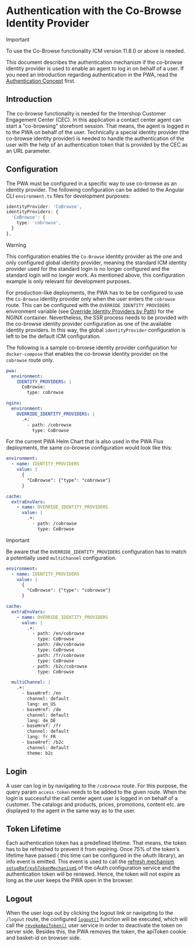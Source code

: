 <!--
kb_guide
kb_pwa
kb_everyone
kb_sync_latest_only
-->

# Authentication with the Co-Browse Identity Provider

> [!IMPORTANT]
> To use the Co-Browse functionality ICM version 11.8.0 or above is needed.

This document describes the authentication mechanism if the co-browse identity provider is used to enable an agent to log in on behalf of a user.
If you need an introduction regarding authentication in the PWA, read the [Authentication Concept](../concepts/authentication.md) first.

## Introduction

The co-browse functionality is needed for the Intershop Customer Engagement Center (CEC).
In this application a contact center agent can start a "co-browsing" storefront session.
That means, the agent is logged in to the PWA on behalf of the user.
Technically a special identity provider (the co-browse identity provider) is needed to handle the authentication of the user with the help of an authentication token that is provided by the CEC as an URL parameter.

## Configuration

The PWA must be configured in a specific way to use co-browse as an identity provider.
The following configuration can be added to the Angular CLI `environment.ts` files for development purposes:

```typescript
identityProvider: 'CoBrowse',
identityProviders: {
  'CoBrowse': {
    type: 'cobrowse',
  }
},
```

> [!WARNING]
> This configuration enables the `Co-Browse` identity provider as the one and only configured global identity provider, meaning the standard ICM identity provider used for the standard login is no longer configured and the standard login will no longer work.
> As mentioned above, this configuration example is only relevant for development purposes.

For production-like deployments, the PWA has to be be configured to use the `Co-Browse` identity provider only when the user enters the `cobrowse` route.
This can be configured with the `OVERRIDE_IDENTITY_PROVIDERS` environment variable (see [Override Identity Providers by Path][nginx-startup]) for the NGINX container.
Nevertheless, the SSR process needs to be provided with the co-browse identity provider configuration as one of the available identity providers.
In this way, the global `identityProvider` configuration is left to be the default ICM configuration.

The following is a sample co-browse identity provider configuration for `docker-compose` that enables the co-browse identity provider on the `cobrowse` route only.

```yaml
pwa:
  environment:
    IDENTITY_PROVIDERS: |
      CoBrowse:
        type: cobrowse

nginx:
  environment:
    OVERRIDE_IDENTITY_PROVIDERS: |
      .+:
        - path: /cobrowse
          type: CoBrowse
```

For the current PWA Helm Chart that is also used in the PWA Flux deployments, the same co-browse configuration would look like this:

```yaml
environment:
  - name: IDENTITY_PROVIDERS
    value: |
      {
        "CoBrowse": {"type": "cobrowse"}
      }

cache:
  extraEnvVars:
    - name: OVERRIDE_IDENTITY_PROVIDERS
      value: |
        .+:
          - path: /cobrowse
            type: CoBrowse
```

> [!IMPORTANT]
> Be aware that the `OVERRIDE_IDENTITY_PROVIDERS` configuration has to match a potentially used `multiChannel` configuration.

```yaml
environment:
  - name: IDENTITY_PROVIDERS
    value: |
      {
        "CoBrowse": {"type": "cobrowse"}
      }

cache:
  extraEnvVars:
    - name: OVERRIDE_IDENTITY_PROVIDERS
      value: |
        .+:
          - path: /en/cobrowse
            type: CoBrowse
          - path: /de/cobrowse
            type: CoBrowse
          - path: /fr/cobrowse
            type: CoBrowse
          - path: /b2c/cobrowse
            type: CoBrowse

  multiChannel: |
    .+:
      - baseHref: /en
        channel: default
        lang: en_US
      - baseHref: /de
        channel: default
        lang: de_DE
      - baseHref: /fr
        channel: default
        lang: fr_FR
      - baseHref: /b2c
        channel: default
        theme: b2c
```

## Login

A user can log in by navigating to the `/cobrowse` route.
For this purpose, the query param `access-token` needs to be added to the given route.
When the login is successful the call center agent user is logged in on behalf of a customer.
The catalogs and products, prices, promotions, content etc. are displayed to the agent in the same way as to the user.

## Token Lifetime

Each authentication token has a predefined lifetime.
That means, the token has to be refreshed to prevent it from expiring.
Once 75% of the token's lifetime have passed ( this time can be configured in the oAuth library), an info event is emitted.
This event is used to call the [refresh mechanism `setupRefreshTokenMechanism$`](../../src/app/core/services/token/token.service.ts) of the oAuth configuration service and the authentication token will be renewed.
Hence, the token will not expire as long as the user keeps the PWA open in the browser.

## Logout

When the user logs out by clicking the logout link or navigating to the `/logout` route, the configured [`logout()`](../../src/app/core/identity-provider/co-browse.identity-provider.ts) function will be executed, which will call the [`revokeApiToken()`](../../src/app/core/services/user/user.service.ts) user service in order to deactivate the token on server side.
Besides this, the PWA removes the token, the apiToken cookie and basket-id on browser side.

[ssr-startup]: ../guides/ssr-startup.md
[nginx-startup]: ../guides/nginx-startup.md
